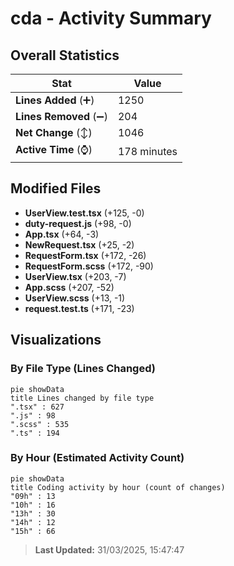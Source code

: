 # cda - Activity Summary 

## Overall Statistics

| Stat                   | Value                                                             |
| ---------------------- | ----------------------------------------------------------------- |
| **Lines Added** (➕)   | 1250                                          |
| **Lines Removed** (➖) | 204                                        |
| **Net Change** (↕)    | 1046                |
| **Active Time** (⌚)   | 178 minutes |


## Modified Files
- **UserView.test.tsx** (+125, -0)
- **duty-request.js** (+98, -0)
- **App.tsx** (+64, -3)
- **NewRequest.tsx** (+25, -2)
- **RequestForm.tsx** (+172, -26)
- **RequestForm.scss** (+172, -90)
- **UserView.tsx** (+203, -7)
- **App.scss** (+207, -52)
- **UserView.scss** (+13, -1)
- **request.test.ts** (+171, -23)

## Visualizations

### By File Type (Lines Changed)

```mermaid
pie showData
title Lines changed by file type
".tsx" : 627
".js" : 98
".scss" : 535
".ts" : 194
```

### By Hour (Estimated Activity Count)

```mermaid
pie showData
title Coding activity by hour (count of changes)
"09h" : 13
"10h" : 16
"13h" : 30
"14h" : 12
"15h" : 66
```


> **Last Updated:** 31/03/2025, 15:47:47